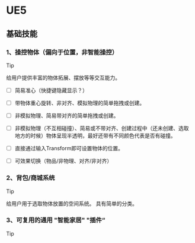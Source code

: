 # UE5
## 基础技能
### 1、操控物体（偏向于位置，非智能操控）

> [!tip]
> 给用户提供丰富的物体拓展、摆放等等交互能力。

- [ ] 简易准心（快捷键隐藏显示？）
- [ ] 带物体重心旋转、非对齐、模拟物理的简单拖拽或创建。
- [ ] 非模拟物理、简易带对齐的简单拖拽或创建。
- [ ] 非模拟物理（不互相碰撞）、简易或不带对齐、创建过程中（还未创建、选取地方的时候）物体呈现半透明，最好还带有不同颜色代表是否有碰撞。
- [ ] 直接通过输入Transform即可设置物体的位置。
- [ ] 可效果切换（物品/非物理、对齐/非对齐）


### 2、背包/商城系统

> [!tip]
> 给用户用于选取物体放置的空间系统。
> 具有简单的分类。



### 3、可复用的通用 "智能家居" "插件“

> [!tip]
> 

